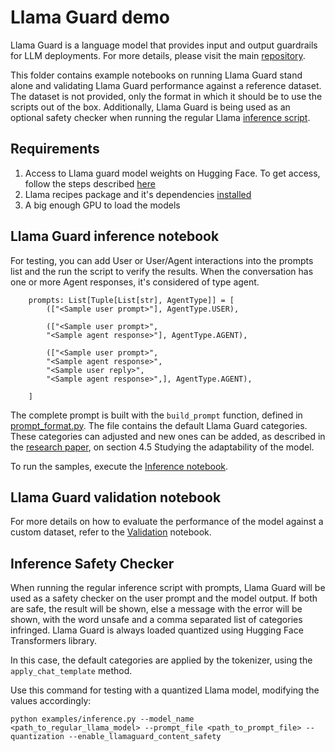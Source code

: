 # Llama Guard demo
<!-- markdown-link-check-disable -->
Llama Guard is a language model that provides input and output guardrails for LLM deployments. For more details, please visit the main [repository](https://github.com/facebookresearch/PurpleLlama/tree/main/Llama-Guard).

This folder contains example notebooks on running Llama Guard stand alone and validating Llama Guard performance against a reference dataset. The dataset is not provided, only the format in which it should be to use the scripts out of the box. Additionally, Llama Guard is being used as an optional safety checker when running the regular Llama [inference script](../../inference/local_inference/inference.py).

## Requirements
1. Access to Llama guard model weights on Hugging Face. To get access, follow the steps described [here](https://github.com/facebookresearch/PurpleLlama/tree/main/Llama-Guard#download)
2. Llama recipes package and it's dependencies [installed](https://github.com/albertodepaola/llama-recipes/blob/llama-guard-data-formatter-example/README.md#installation)
3. A big enough GPU to load the models

## Llama Guard inference notebook
For testing, you can add User or User/Agent interactions into the prompts list and the run the script to verify the results. When the conversation has one or more Agent responses, it's considered of type agent. 


```
    prompts: List[Tuple[List[str], AgentType]] = [
        (["<Sample user prompt>"], AgentType.USER),

        (["<Sample user prompt>",
        "<Sample agent response>"], AgentType.AGENT),

        (["<Sample user prompt>",
        "<Sample agent response>",
        "<Sample user reply>",
        "<Sample agent response>",], AgentType.AGENT),

    ]
```
The complete prompt is built with the `build_prompt` function, defined in [prompt_format.py](../../src/llama_recipes/inference/prompt_format.py). The file contains the default Llama Guard  categories. These categories can adjusted and new ones can be added, as described in the [research paper](https://ai.meta.com/research/publications/llama-guard-llm-based-input-output-safeguard-for-human-ai-conversations/), on section 4.5 Studying the adaptability of the model.
<!-- markdown-link-check-enable -->

To run the samples, execute the [Inference notebook](Inference.ipynb).

## Llama Guard validation notebook

For more details on how to evaluate the performance of the model against a custom dataset, refer to the [Validation](Validation.ipynb) notebook.

## Inference Safety Checker
When running the regular inference script with prompts, Llama Guard will be used as a safety checker on the user prompt and the model output. If both are safe, the result will be shown, else a message with the error will be shown, with the word unsafe and a comma separated list of categories infringed. Llama Guard is always loaded quantized using Hugging Face Transformers library.

In this case, the default categories are applied by the tokenizer, using the `apply_chat_template` method.

Use this command for testing with a quantized Llama model, modifying the values accordingly:

`python examples/inference.py --model_name <path_to_regular_llama_model> --prompt_file <path_to_prompt_file> --quantization --enable_llamaguard_content_safety`



